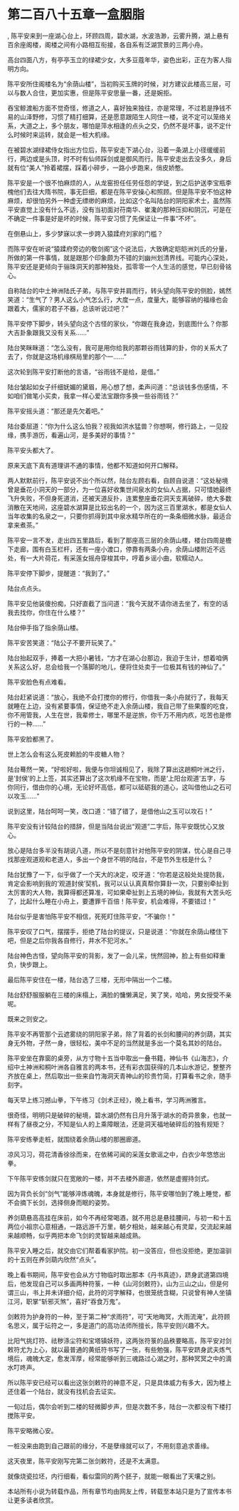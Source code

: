 # 第二百八十五章一盒胭脂
,  陈平安来到一座湖心台上，环顾四周，碧水湖，水波浩渺，云雾升腾，湖上悬有百余座阁楼，阁楼之间有小路相互衔接，各自系有泛湖赏景的三两小舟。
   高台四面八方，有亭亭玉立的绿裙少女，大多豆蔻年华，姿色出彩，正在为客人指明方向。
   陈平安所住阁楼名为“余荫山楼”，当初购买玉牌的时候，对方建议此楼高三层，可以与数人合住，更加实惠，但是陈平安思量一番，还是婉拒。
   吞宝鲸渡船方面不觉奇怪，修道之人，喜好独来独往，亦是常理，不过若是挣钱不易的山泽野修，习惯了精打细算，还是愿意跟陌生人同住一楼，说不定可以笼络关系，大道之上，多个朋友，哪怕是萍水相逢的点头之交，仍然不是坏事，说不定什么时候时来运转，就会是一桩大机缘。
   在被碧水湖绿裙侍女指出方位后，陈平安走下湖心台，沿着一条湖上小径缓缓前行，两边或是头顶，时不时有仙师踩剑或是御风而行。陈平安走出去没多久，身后就有位“美人”拎着裙摆，踩着小碎步，一路小步跑来，俏皮娇憨。
   陈平安是一个很不怕麻烦的人，从龙窑担任任劳任怨的学徒，到之后护送李宝瓶李槐他们去往大隋书院，事无巨细，都是在陈平安操心和照顾。但是陈平安不怕这种麻烦，却很怕另外一种虚无缥缈的麻烦，比如这个名叫陆台的阴阳家术士，虽然陈平安直觉上没有什么不适，没有当初面对苻南华、崔瀺的那种压抑和阴沉，可是在不确定一件事是好是坏的时候，陈平安习惯了先保证让一件事“不坏”。
   在倒悬山上，多少梦寐以求一步跨入猿蹂府刘家的门槛？
   而陈平安在听说“猿蹂府旁边的敬剑阁”这个说法后，大致确定皑皑洲刘氏的分量，所做的第一件事情，就是跟那个印象颇为不错的刘幽州划清界线。可能内心深处，陈平安还是更倾向于骊珠洞天的那种独处，孤零零一个人生活的感觉，早已刻骨铭心。
   自称陆台的中土神洲陆氏子弟，与陈平安并肩而行，转头望向陈平安的侧脸，嫣然笑道：“生气了？男人这么小气怎么行，大度一点，度量大，能够容纳的福缘也会跟着大，儒家的君子不器，总该听说过吧？”
   陈平安停下脚步，转头望向这个古怪的家伙，“你跟在我身边，到底图什么？你那大吉卦象跟我又没有关系……”
   陆台笑眯眯道：“怎么没有，我可是用你给我的那颗谷雨钱算的卦，你的关系大了去了，你就是这场机缘棋局里的那个一……”
   这次轮到陈平安打断他的言语，“谷雨钱不是给，是借。”
   陆台皱起如女子纤细妩媚的黛眉，用心想了想，柔声问道：“总谈钱多伤感情，不如咱们做笔小买卖，我拿一样心爱法宝跟你多换一些谷雨钱？”
   陈平安摇头道：“那还是先欠着吧。”
   陆台委屈道：“你为什么这么怕我？视我如洪水猛兽？你想啊，修行路上，一见投缘，携手游历，看遍山河，是多美好的事情？”
   陈平安头都大了。
   原来天底下真有道理讲不通的事情，他都不知道如何开口解释。
   两人默默前行，陈平安说不出个所以然，陆台左顾右看，自顾自说道：“这处秘境曾是垂花小洞天的一部分，为一位喜好收集世间泉水的女仙人占据，只可惜她最终飞升失败，不但身死道消，还被天道反扑，连累整座垂花洞天支离破碎，绝大多数消散在天地间，这座碧水湖算是比较出名的一个，因为这三百里湖水，都是女仙人当年收集的名泉之一，只要你抓得到其中泉水精华所在的一条条细微水脉，最适合拿来煮茶。”
   陈平安一言不发，走出四五里路后，看到了那座高三层的余荫山楼，楼台四周是檐下走廊，围有白玉栏杆，还有一座小渡口，停靠有两条小舟，余荫山楼附近不远处，有一大片荷花，有采莲女摇舟穿梭其中，哼着乡谣小曲，软糯动人。
   陈平安停下脚步，提醒道：“我到了。”
   陆台点点头。
   陈平安见他装傻扮痴，只好直截了当问道：“我今天就不请你进去坐了，有空的话我去找你，你住在什么楼？”
   陆台伸手指了指余荫山楼。
   陈平安苦笑道：“陆公子不要开玩笑了。”
   陆台抬起双手，捧着一大把小暑钱，“方才在湖心台那边，我迫于生计，想着咱俩关系这么好，总会给我一个落脚的地儿，便将住处卖于一位极其有钱的神仙了。”
   陈平安脸色有点难看。
   陆台赶紧说道：“放心，我绝不会打搅你的修行，你借我一条小舟就行了，我每天就睡在上边，没有紧要事情，保证绝不走入余荫山楼，我自己带了些果腹的吃食，你不用管我，人生在世，我辈修士，哪里不是逆旅，你千万不用内疚，吃苦也是修行的一种……”
   陈平安脸都黑了。
   世上怎么会有这么死皮赖脸的牛皮糖人物？
   陆台蓦然一笑，“好啦好啦，我便与你坦诚相见了，我除了算出这趟桐叶洲之行，是‘封侯’的上上签，其实还算出了这次机缘不在宝物，而是‘上阳台观道’五字，与你同行，借由你的心境，无论好坏高低，都可以砥砺我的道心，这叫借他山之石可以攻玉……”
   说到这里，陆台呵呵一笑，改口道：“错了错了，是借他山之玉可以攻石！”
   陈平安没有计较陆台的措辞，但是当陆台说出“观道”二字后，陈平安既忧心又放心。
   放心是陆台多半没有胡说八道，所以不是刻意针对他陈平安的阴谋，忧心是自己寻找那座观道观和老道人，多出一个身世不明的陆台，不是节外生枝是什么？
   陆台犹豫了一下，似乎做了一个天大的决定，咬牙道：“你若是这般处处提防我，肯定会影响到我的‘观道封侯’契机，我可以认认真真帮你算卦一次，只要别牵扯到太厉害的大人物，我算得都还算准，可如果牵扯到上五境的神仙，我就有大苦头吃了，比起什么睡在小舟上，要遭罪千百倍！陈平安，机会难得，不要错过！”
   陆台似乎是害怕陈平安不相信，死死盯住陈平安，“不骗你！”
   陈平安叹了口气，摆摆手，拒绝了陆台的提议，只是说道：“你就在余荫山楼住下吧，但是之后你我各自修行，井水不犯河水。”
   陆台神色古怪，望向陈平安的背影，发了一会儿呆，恍然回神，脸上有些如释重负，快步跟上。
   最后陈平安住在一楼，陆台选了三楼，无形中隔出一个二楼。
   陆台舒舒服服躺在三楼的床榻上，满脸的慵懒满足，笑了笑，哈哈，男女授受不亲呢。
   既来之则安之。
   陈平安不再管那个云遮雾绕的阴阳家子弟，除了背着的长剑和腰间的养剑葫，其实身无外物，孑然一身，很轻松，美中不足的当然就是多出一个莫名其妙的陆台。
   陈平安坐在靠窗的桌旁，从方寸物十五当中取出一叠书籍，神仙书《山海志》，介绍中土神洲和桐叶洲各自雅言的两本书，还有彩衣国获得的几本山水游记，整整齐齐放在桌上，然后取出一些来自竹海洞天青神山的珍贵竹简，打算看书之余，随手刻字。
   每天早上练习撼山拳，下午练习《剑术正经》，晚上看书，学习两洲雅言。
   很奇怪，明明只是破碎的秘境，碧水湖仍然有日月升落于湖水的奇异景象，也就一样有了昼夜之分，不知是仙人的上乘障眼法，还是洞天福地破碎后的独有规矩？
   陈平安练拳走桩，就围绕着余荫山楼的那圈廊道。
   凉风习习，荷花清香徐徐而来，在依稀可闻的采莲女歌谣之中，白衣少年悠悠出拳。
   下午陈平安练剑就只在宽敞的一楼，并不去楼外廊道，依然是虚握持剑式。
   因为背负长剑“剑气”能够淬炼魂魄，本身就是修行，陈平安哪怕到了晚上睡觉，都不会摘下长剑，选择侧身而眠的姿势。
   养剑葫悬高高挂在床前，如今不再经常喝酒，就不用总是悬挂腰间，与初一和十五两位小祖宗心意相通，一路远游千万里，朝夕相处，越来越心有灵犀，交流起来越来越顺畅，似乎两把本命飞剑的灵智越来越成熟。
   陈平安入睡之后，就交由它们帮着看家护院。初一没答应，但也没拒绝，更加温驯的十五则在养剑葫内欣然“点头”。
   晚上看书期间，陈平安也会从方寸物临时取出那本《丹书真迹》，跻身武道第四境后，他发现自己可以多画两种符箓，一种《山河剑敕符》，山为三山之山，但是何谓三山，书上并未详细介绍，此符的河字解释，也很笼统含糊，只说曾有神人坐镇江河，职掌“斩邪灭煞”，喜好“吞食万鬼”。
   剑敕符为护身符的一种，至于第二种“求雨符”，可“天地晦冥，大雨流淹”，此符顾名思义，属于坛符之一，多是道门的高功法师所擅长，陈平安则兴趣不大。
   比阳气挑灯符、祛秽涤尘符和宝塔镇妖符，这两张符箓的品秩要略高，陈平安对剑敕符尤为上心，就以最普通的黄纸符书写了一张，有些勉强，陈平安跻身武夫炼气境后，魂魄大定，愈发浑厚，经常能够听到三魂路过心湖之时，那种冥冥之中的滴水叮咚声。
   所以陈平安已经可以看出这张剑敕符的神意不足，只是具体威力有多大，因为楼上还住着一个陆台，就没有找机会去证实。
   一旬过后，偶尔会听到二楼的轻微脚步声，但是次数不多，陆台一次都没有下楼打搅陈平安。
   陈平安略微心安。
   一桩没来由跑到自己跟前的缘分，不是孽缘就可以了，不用刻意追求善缘。
   这天夜里，陈平安刚写完第二张剑敕符，还是不太满意。
   就像烧瓷拉坯，内行细看，看似雷同的两个胚子，就能一眼看出了天壤之别。
  本站所有小说为转载作品，所有章节均由网友上传，转载至本站只是为了宣传本书让更多读者欣赏。